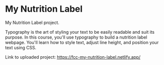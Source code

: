 # My Nutrition Label

My Nutrition Label project.

Typography is the art of styling your text to be easily readable and suit its purpose.
In this course, you'll use typography to build a nutrition label webpage. You'll learn how to style text, adjust line height, and position your text using CSS.

Link to uploaded project: https://fcc-my-nutrition-label.netlify.app/
